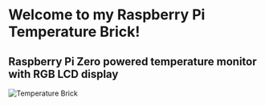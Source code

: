 # Welcome to my Raspberry Pi Temperature Brick!

## Raspberry Pi Zero powered temperature monitor with RGB LCD display

![Temperature Brick](https://github.com/temp_brick/blob/master/img/temp_brick.JPG)
